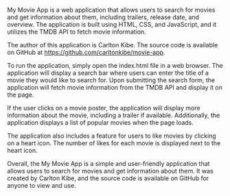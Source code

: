 My Movie App is a web application that allows users to search for movies and get information about them, including trailers, release date, and overview. The application is built using HTML, CSS, and JavaScript, and it utilizes the TMDB API to fetch movie information.

The author of this application is Carlton Kibe. The source code is available on GitHub at https://github.com/carltonkibe/movie-app.

To run the application, simply open the index.html file in a web browser. The application will display a search bar where users can enter the title of a movie they would like to search for. Upon submitting the search form, the application will fetch movie information from the TMDB API and display it on the page.

If the user clicks on a movie poster, the application will display more information about the movie, including a trailer if available. Additionally, the application displays a list of popular movies when the page loads.

The application also includes a feature for users to like movies by clicking on a heart icon. The number of likes for each movie is displayed next to the heart icon.

Overall, the My Movie App is a simple and user-friendly application that allows users to search for movies and get information about them. It was created by Carlton Kibe, and the source code is available on GitHub for anyone to view and use.